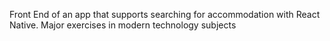 Front End of an app that supports searching for accommodation with React Native. Major exercises in modern technology subjects

